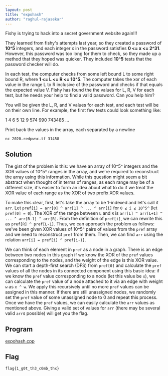 ```yaml
---
layout: post
title: "expohash"
author: "raghul-rajasekar"
---
```



Fishy is trying to hack into a secret government website again!!!

They learned from fishy's attempts last year, so they created a password of **10^5** integers, and each integer x in the password satisfies **0 <= x <= 2^31**. However, this password was too long for them to check, so they made up a method that they hoped was quicker. They included **10^5** tests that the password checker will do.

In each test, the computer checks from some left bound L to some right bound R, where **1 <= L <= R <= 10^5**. The computer takes the xor of each value in the range L to R inclusive of the password and checks if that equals the expected value V. Fishy has found the the values for L, R, V for each test, but he needs your help to find a valid password. Can you help him?

You will be given the L, R, and V values for each test, and each test will be on their own line. For example, the first few tests could look something like:

1 4 6
5 12 9
574 990 743485
...

Print back the values in the array, each separated by a newline

`nc 2020.redpwnc.tf 31458`

## Solution

The gist of the problem is this: we have an array of 10^5^ integers and the XOR values of 10^5^ ranges in the array, and we're required to reconstruct the array using this information. While this question might seem a bit abstract when thought of in terms of ranges, as each range may be of a different size, it's easier to form an idea about what to do if we treat the XOR value of each range as the XOR of two prefix XOR values.

To make this clear, first, let's take the array to be 1-indexed and let's call it `arr`. Let `pref[i] = arr[0] ^ arr[1] ^ ... ^ arr[i]` for `0 ≤ i ≤ 10^5^` (let `pref[0] = 0`). The XOR of the range between `L` and `R` is `arr[L] ^ arr[L+1] ^ ... ^ arr[R-1] ^ arr[R]`. From the definition of `pref[i]`, we can rewrite this as `pref[R] ^ pref[L-1]`. Thus, we can approach the problem as follows: we've been given XOR values of 10^5^ pairs of values from the `pref` array and we need to reconstruct `pref` from them. Then, we can find `arr` using the relation `arr[i] = pref[i] ^ pref[i-1]`.

We can think of each element in `pref` as a node in a graph. There is an edge between two nodes in this graph if we know the XOR of the `pref` values corresponding to the nodes, and the weight of the edge is this XOR value. We can start a depth-first search (DFS) from `pref[0]` and calculate the `pref` values of all the nodes in its connected component using this basic idea: if we know the `pref` value corresponding to a node (let this value be `x`), we can calculate the `pref` value of a node attached to it via an edge with weight `w` as `x ^ w`. We apply this recursively until no more `pref` values can be assigned in this manner. If there are still unassigned nodes, we randomly set the `pref` value of some unassigned node to 0 and repeat this process. Once we have the `pref` values, we can easily calculate the `arr` values as mentioned above. Giving a valid set of values for `arr` (there may be several valid `arr`s possible) will get you the flag.

## Program

[expohash.cpp]({{site.baseurl}}/assets/expohash/expohash.cpp)

## Flag

`flag{1_g0t_th3_c0mb_thx}`
